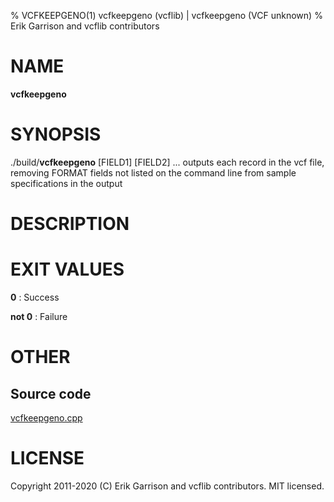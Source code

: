 % VCFKEEPGENO(1) vcfkeepgeno (vcflib) | vcfkeepgeno (VCF unknown)
% Erik Garrison and vcflib contributors

# NAME

**vcfkeepgeno**

# SYNOPSIS

./build/**vcfkeepgeno** <vcf file> [FIELD1] [FIELD2] ... outputs each record in the vcf file, removing FORMAT fields not listed on the command line from sample specifications in the output

# DESCRIPTION







# EXIT VALUES

**0**
: Success

**not 0**
: Failure

# OTHER

## Source code

[vcfkeepgeno.cpp](https://github.com/vcflib/vcflib/blob/master/src/vcfkeepgeno.cpp)

# LICENSE

Copyright 2011-2020 (C) Erik Garrison and vcflib contributors. MIT licensed.

<!--
  Created with ./scripts/bin2md.rb scripts/bin2md-template.erb
-->
